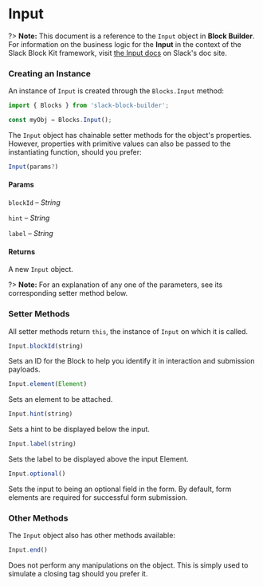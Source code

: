 # Input

?> **Note:** This document is a reference to the `Input` object in **Block Builder**. For information on the business logic for the **Input** in the context of the Slack Block Kit framework, visit [the Input docs](https:&#x2F;&#x2F;api.slack.com&#x2F;reference&#x2F;block-kit&#x2F;blocks#input) on Slack's doc site.

### Creating an Instance 

An instance of `Input` is created through the `Blocks.Input` method:

```javascript
import { Blocks } from 'slack-block-builder';

const myObj = Blocks.Input();
```


The `Input` object has chainable setter methods for the object's properties. However, properties with primitive values can also be passed to the instantiating function, should you prefer:

```javascript
Input(params?)
```

#### Params

`blockId` – *String*

`hint` – *String*

`label` – *String*

#### Returns

A new `Input` object.

?> **Note:** For an explanation of any one of the parameters, see its corresponding setter method below.

### Setter Methods

All setter methods return `this`, the instance of `Input` on which it is called.

```javascript
Input.blockId(string)
```

Sets an ID for the Block to help you identify it in interaction and submission payloads.
```javascript
Input.element(Element)
```

Sets an element to be attached.
```javascript
Input.hint(string)
```

Sets a hint to be displayed below the input.
```javascript
Input.label(string)
```

Sets the label to be displayed above the input Element.
```javascript
Input.optional()
```

Sets the input to being an optional field in the form. By default, form elements are required for successful form submission.


### Other Methods

The `Input` object also has other methods available:

```javascript
Input.end()
```

Does not perform any manipulations on the object. This is simply used to simulate a closing tag should you prefer it.

